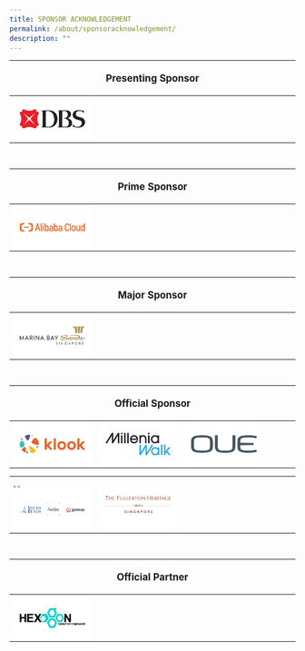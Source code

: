 ```yaml
---
title: SPONSOR ACKNOWLEDGEMENT
permalink: /about/sponsoracknowledgement/
description: ""
---
```

<table style="width:100%">
<thead><tr><th colspan="4"><p style="font-size: 17px; line-height: 20px"> Presenting Sponsor</p></th>
	</tr></thead>
	<tbody>
		<tr>
			<td style="width:30%"><a href="https://www.dbs.com/livemore/index.html" target="_blank"><img src="/images/About/Sponsor%20Acknowledgement/dbs_resized%20web%20version.png" align="left"></a></td>
			<td style="width:70%"></td>
		</tr>
	</tbody>
</table>

<br>

<table style="width:100%">
<thead><tr><th colspan="4"><p style="font-size: 17px; line-height: 20px"> Prime Sponsor</p></th>
	</tr></thead>
	<tbody>
		<tr>
			<td style="width:30%"><a href="- target="><img src="/images/About/Sponsor%20Acknowledgement/alibaba%20cloud_resized%20web%20version.png" align="left"></a></td>
			<td style="width:70%"></td>
		</tr>
	</tbody>
</table>

<br> 

<table style="width:100%">
<thead><tr><th colspan="4"><p style="font-size: 17px; line-height: 20px"> Major Sponsor</p></th>
	</tr></thead>
	<tbody>
		<tr>
			<td style="width:30%"><a href="-" target="_blank"><img src="/images/About/Sponsor%20Acknowledgement/mbs_resized%20web%20version.png" align="left"></a></td>
			<td style="width:70%"></td>
		</tr>
	</tbody>
</table>

<br> 

<table>
<thead><tr><th colspan="4"><p style="font-size: 17px; line-height: 20px"> Official Sponsor</p></th>
	</tr></thead>
	<tbody>
		<tr>
			<td style="width:30%"><a href="-" target="_blank"><img src="/images/About/Sponsor%20Acknowledgement/klook_resized%20web%20version.png" align="left"></a></td>
			<td style="width:30%"><a href="https://www.milleniawalk.com/" target="_blank"><img src="/images/About/Sponsor%20Acknowledgement/millenia%20walk_resized%20web%20version.png" align="left"></a></td><td style="width:30%"><a href="oue.com.sg" target="_blank"><img src="/images/About/Sponsor%20Acknowledgement/oue_resized%20web%20version.png" align="left"></a></td><td style="width:10%"></td>
		</tr>
	</tbody></table>

<table>
<tbody>
		<tr>
				<td style="width:30%"><a href="https://www.southbeachavenue.com/" target="_blank">&nbsp;</a>
<a href="https://www.aedas.com" target="_blank">&nbsp;</a><a href="https://www.sunray.com.sg/" target="_blank"><img src="/images/About/Sponsor%20Acknowledgement/south%20beach_resized%20web%20version.png" align="left"></a></td>
			<td style="width:30%"><a href="https://www.fullertonhotels.com/" target="_blank"><img src="/images/About/Sponsor%20Acknowledgement/the%20fullerton%20heritage_resized%20web%20version.png" align="left"></a></td>
			<td style="width:40%">
		</td></tr>
	</tbody>
</table>

<br>

<table style="width:100%">
<thead><tr><th colspan="4"><p style="font-size: 17px; line-height: 20px"> Official Partner </p></th>
	</tr></thead>
	<tbody>
		<tr>
			<td style="width:30%"><a href="https://hexogonsol.com/" target="_blank"><img src="/images/About/Sponsor%20Acknowledgement/hexogon%20group_resized%20web%20version.png" align="left"></a></td>
			<td style="width:70%"></td>
		</tr>
	</tbody>
</table>